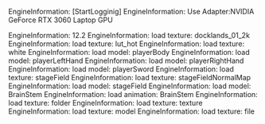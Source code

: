 EngineInformation:     [StartLogginig]
EngineInformation:     Use Adapter:NVIDIA GeForce RTX 3060 Laptop GPU

EngineInformation:     12.2
EngineInformation:     load texture: docklands_01_2k
EngineInformation:     load texture: lut_hot
EngineInformation:     load texture: white
EngineInformation:     load model: playerBody
EngineInformation:     load model: playerLeftHand
EngineInformation:     load model: playerRightHand
EngineInformation:     load model: playerSword
EngineInformation:     load texture: stageField
EngineInformation:     load texture: stageFieldNormalMap
EngineInformation:     load model: stageField
EngineInformation:     load model: BrainStem
EngineInformation:     load animation: BrainStem
EngineInformation:     load texture: folder
EngineInformation:     load texture: texture
EngineInformation:     load texture: model
EngineInformation:     load texture: file
